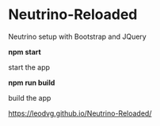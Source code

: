 # Neutrino-Reloaded
Neutrino setup with Bootstrap and JQuery

**npm start**

start the app

**npm run build**

build the app

https://leodvg.github.io/Neutrino-Reloaded/
